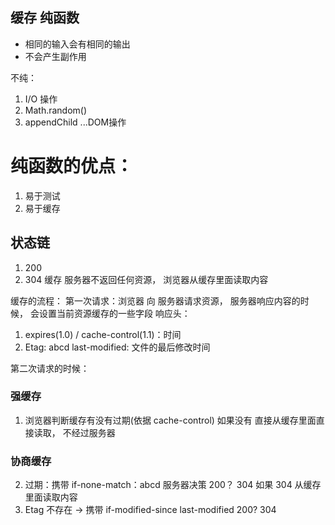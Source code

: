 ## 缓存 纯函数
- 相同的输入会有相同的输出
- 不会产生副作用

不纯： 
1. I/O 操作
2. Math.random()
3. appendChild ...DOM操作

# 纯函数的优点：
1. 易于测试
2. 易于缓存

## 状态链
1. 200
2. 304 缓存 服务器不返回任何资源， 浏览器从缓存里面读取内容

缓存的流程：
第一次请求：浏览器 向 服务器请求资源， 服务器响应内容的时候， 会设置当前资源缓存的一些字段
响应头：
1. expires(1.0) / cache-control(1.1)：时间
2. Etag: abcd  last-modified: 文件的最后修改时间

第二次请求的时候：
### 强缓存
1. 浏览器判断缓存有没有过期(依据 cache-control)   如果没有 直接从缓存里面直接读取， 不经过服务器

### 协商缓存
2. 过期：携带 if-none-match：abcd 服务器决策 200？ 304 如果 304 从缓存里面读取内容
3. Etag 不存在 -> 携带 if-modified-since last-modified 200? 304    